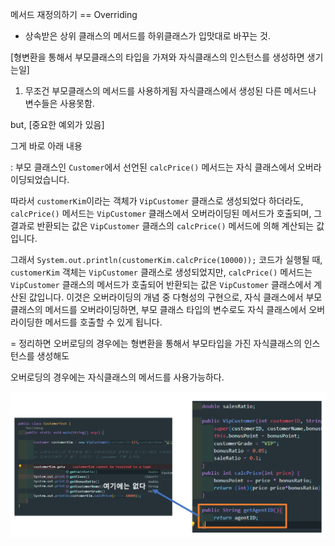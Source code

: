 메서드 재정의하기 == Overriding

- 상속받은 상위 클래스의 메서드를 하위클래스가 입맛대로 바꾸는 것.

[형변환을 통해서 부모클래스의 타입을 가져와 자식클래스의 인스턴스를 생성하면 생기는일]

1. 무조건 부모클래스의 메서드를 사용하게됨
   자식클래스에서 생성된 다른 메서드나 변수들은 사용못함.

but, [중요한 예외가 있음]

그게 바로 아래 내용

: 부모 클래스인 `Customer`에서 선언된 `calcPrice()` 메서드는 자식 클래스에서 오버라이딩되었습니다.

따라서 `customerKim`이라는 객체가 `VipCustomer` 클래스로 생성되었다 하더라도, `calcPrice()` 메서드는 `VipCustomer` 클래스에서 오버라이딩된 메서드가 호출되며, 그 결과로 반환되는 값은 `VipCustomer` 클래스의 `calcPrice()` 메서드에 의해 계산되는 값입니다.

그래서 `System.out.println(customerKim.calcPrice(10000));` 코드가 실행될 때, `customerKim` 객체는 `VipCustomer` 클래스로 생성되었지만, `calcPrice()` 메서드는 `VipCustomer` 클래스의 메서드가 호출되어 반환되는 값은 `VipCustomer` 클래스에서 계산된 값입니다. 이것은 오버라이딩의 개념 중 다형성의 구현으로, 자식 클래스에서 부모 클래스의 메서드를 오버라이딩하면, 부모 클래스 타입의 변수로도 자식 클래스에서 오버라이딩한 메서드를 호출할 수 있게 됩니다.

= 정리하면 오버로딩의 경우에는 형변환을 통해서 부모타입을 가진 자식클래스의 인스턴스를 생성해도

오버로딩의 경우에는 자식클래스의 메서드를 사용가능하다.

![그림으로보기](../img/%ED%98%95%EB%B3%80%ED%99%98%EC%97%90%EC%84%9C%EC%9D%98%20%EC%98%88%EC%99%B8.png)
